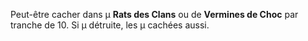 Peut-être cacher dans μ __Rats des Clans__ ou de __Vermines de Choc__ par tranche de 10. Si μ détruite, les μ cachées aussi.